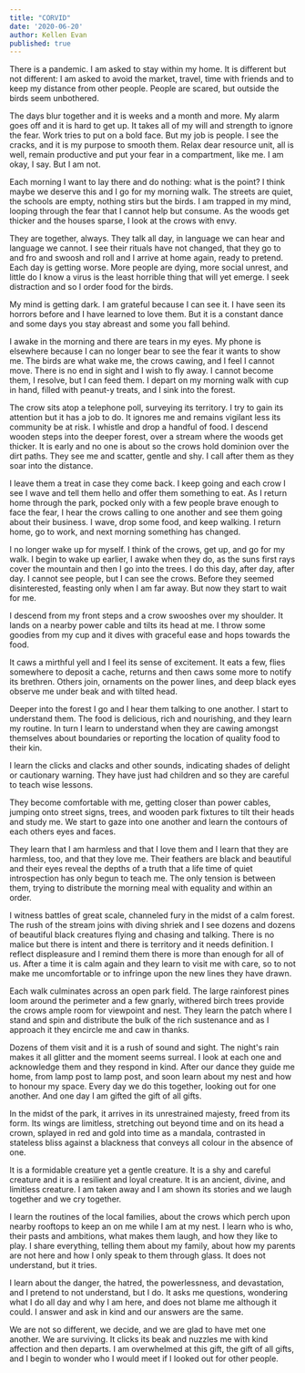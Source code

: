 ```yaml
---
title: "CORVID"
date: '2020-06-20'
author: Kellen Evan
published: true
---
```


There is a pandemic. I am asked to stay within my home. It is different but not different: I am asked to avoid the market, travel, time with friends and to keep my distance from other people. People are scared, but outside the birds seem unbothered.

The days blur together and it is weeks and a month and more. My alarm goes off and it is hard to get up. It takes all of my will and strength to ignore the fear. Work tries to put on a bold face. But my job is people. I see the cracks, and it is my purpose to smooth them. Relax dear resource unit, all is well, remain productive and put your fear in a compartment, like me. I am okay, I say. But I am not.

Each morning I want to lay there and do nothing: what is the point? I think maybe we deserve this and I go for my morning walk. The streets are quiet, the schools are empty, nothing stirs but the birds. I am trapped in my mind, looping through the fear that I cannot help but consume. As the woods get thicker and the houses sparse, I look at the crows with envy.

They are together, always. They talk all day, in language we can hear and language we cannot. I see their rituals have not changed, that they go to and fro and swoosh and roll and I arrive at home again, ready to pretend. Each day is getting worse. More people are dying, more social unrest, and little do I know a virus is the least horrible thing that will yet emerge. I seek distraction and so I order food for the birds.

My mind is getting dark. I am grateful because I can see it. I have seen its horrors before and I have learned to love them. But it is a constant dance and some days you stay abreast and some you fall behind.

I awake in the morning and there are tears in my eyes. My phone is elsewhere because I can no longer bear to see the fear it wants to show me. The birds are what wake me, the crows cawing, and I feel I cannot move. There is no end in sight and I wish to fly away. I cannot become them, I resolve, but I can feed them. I depart on my morning walk with cup in hand, filled with peanut-y treats, and I sink into the forest.

The crow sits atop a telephone poll, surveying its territory. I try to gain its attention but it has a job to do. It ignores me and remains vigilant less its community be at risk. I whistle and drop a handful of food. I descend wooden steps into the deeper forest, over a stream where the woods get thicker. It is early and no one is about so the crows hold dominion over the dirt paths. They see me and scatter, gentle and shy. I call after them as they soar into the distance.

I leave them a treat in case they come back. I keep going and each crow I see I wave and tell them hello and offer them something to eat. As I return home through the park, pocked only with a few people brave enough to face the fear, I hear the crows calling to one another and see them going about their business. I wave, drop some food, and keep walking. I return home, go to work, and next morning something has changed.

I no longer wake up for myself. I think of the crows, get up, and go for my walk. I begin to wake up earlier, I awake when they do, as the suns first rays cover the mountain and then I go into the trees. I do this day, after day, after day. I cannot see people, but I can see the crows. Before they seemed disinterested, feasting only when I am far away. But now they start to wait for me.

I descend from my front steps and a crow swooshes over my shoulder. It lands on a nearby power cable and tilts its head at me. I throw some goodies from my cup and it dives with graceful ease and hops towards the food.

It caws a mirthful yell and I feel its sense of excitement. It eats a few, flies somewhere to deposit a cache, returns and then caws some more to notify its brethren. Others join, ornaments on the power lines, and deep black eyes observe me under beak and with tilted head.

Deeper into the forest I go and I hear them talking to one another. I start to understand them. The food is delicious, rich and nourishing, and they learn my routine. In turn I learn to understand when they are cawing amongst themselves about boundaries or reporting the location of quality food to their kin.

I learn the clicks and clacks and other sounds, indicating shades of delight or cautionary warning. They have just had children and so they are careful to teach wise lessons.

They become comfortable with me, getting closer than power cables, jumping onto street signs, trees, and wooden park fixtures to tilt their heads and study me. We start to gaze into one another and learn the contours of each others eyes and faces.

They learn that I am harmless and that I love them and I learn that they are harmless, too, and that they love me. Their feathers are black and beautiful and their eyes reveal the depths of a truth that a life time of quiet introspection has only begun to teach me. The only tension is between them, trying to distribute the morning meal with equality and within an order.

I witness battles of great scale, channeled fury in the midst of a calm forest. The rush of the stream joins with diving shriek and I see dozens and dozens of beautiful black creatures flying and chasing and talking. There is no malice but there is intent and there is territory and it needs definition. I reflect displeasure and I remind them there is more than enough for all of us. After a time it is calm again and they learn to visit me with care, so to not make me uncomfortable or to infringe upon the new lines they have drawn.

Each walk culminates across an open park field. The large rainforest pines loom around the perimeter and a few gnarly, withered birch trees provide the crows ample room for viewpoint and nest. They learn the patch where I stand and spin and distribute the bulk of the rich sustenance and as I approach it they encircle me and caw in thanks.

Dozens of them visit and it is a rush of sound and sight. The night's rain makes it all glitter and the moment seems surreal. I look at each one and acknowledge them and they respond in kind. After our dance they guide me home, from lamp post to lamp post, and soon learn about my nest and how to honour my space. Every day we do this together, looking out for one another. And one day I am gifted the gift of all gifts.

In the midst of the park, it arrives in its unrestrained majesty, freed from its form. Its wings are limitless, stretching out beyond time and on its head a crown, splayed in red and gold into time as a mandala, contrasted in stateless bliss against a blackness that conveys all colour in the absence of one.

It is a formidable creature yet a gentle creature. It is a shy and careful creature and it is a resilient and loyal creature. It is an ancient, divine, and limitless creature. I am taken away and I am shown its stories and we laugh together and we cry together.

I learn the routines of the local families, about the crows which perch upon nearby rooftops to keep an on me while I am at my nest. I learn who is who, their pasts and ambitions, what makes them laugh, and how they like to play. I share everything, telling them about my family, about how my parents are not here and how I only speak to them through glass. It does not understand, but it tries.

I learn about the danger, the hatred, the powerlessness, and devastation, and I pretend to not understand, but I do. It asks me questions, wondering what I do all day and why I am here, and does not blame me although it could. I answer and ask in kind and our answers are the same.

We are not so different, we decide, and we are glad to have met one another. We are surviving. It clicks its beak and nuzzles me with kind affection and then departs. I am overwhelmed at this gift, the gift of all gifts, and I begin to wonder who I would meet if I looked out for other people.
